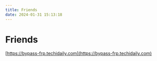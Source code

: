 ```yaml
---
title: Friends
date: 2024-01-31 15:13:18
---
```


# Friends

[https://bypass-frp.techidaily.com](https://bypass-frp.techidaily.com)